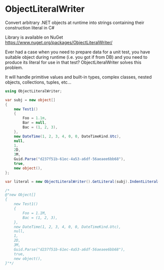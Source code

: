 # ObjectLiteralWriter
Convert arbitrary .NET objects at runtime into strings containing their construction literal in C#

Library is available on NuGet https://www.nuget.org/packages/ObjectLiteralWriter/

Ever had a case when you need to prepare data for a unit test, you have suitable object during runtime (i.e. you got if from DB) and you need to produce its literal for use in that test? ObjectLiteralWriter solves this problem.

It will handle primitive values and built-in types, complex classes, nested objects, collections, tuples, etc...

```csharp
using ObjectLiteralWriter;

var subj = new object[]
{
    new Test1()
    {
        Foo = 1.1m,
        Bar = null,
        Bac = (1, 2, 3),
    },
    new DateTime(1, 2, 3, 4, 0, 0, DateTimeKind.Utc),
    null,
    1,
    2D,
    3M,
    Guid.Parse("d237f51b-61ec-4a53-a6df-56aeaee6bb68"),
    true,
    new object(),
};

var literal = new ObjectLiteralWriter().GetLiteral(subj).IndentLiteral();

/*
@"new Object[]
{
    new Test1()
    {
        Foo = 1.1M,
        Bac = (1, 2, 3),
    },
    new DateTime(1, 2, 3, 4, 0, 0, DateTimeKind.Utc),
    null,
    1,
    2D,
    3M,
    Guid.Parse("d237f51b-61ec-4a53-a6df-56aeaee6bb68"),
    true,
    new object(),
}"*/
```

